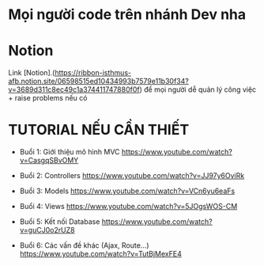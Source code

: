 # Mọi người code trên nhánh Dev nha

# Notion

Link [Notion].(https://ribbon-isthmus-afb.notion.site/06598515ed10434993b7579e11b30f34?v=3689d311c8ec49c1a374411747880f0f)  để mọi người dễ quản lý công việc + raise problems nếu có

# TUTORIAL NẾU CẦN THIẾT

- Buổi 1: Giới thiệu mô hình MVC
  https://www.youtube.com/watch?v=CasgqSBvOMY

- Buổi 2: Controllers
  https://www.youtube.com/watch?v=JJ97y6OviRk

- Buổi 3: Models
  https://www.youtube.com/watch?v=VCn6yu6eaFs

- Buổi 4: Views
  https://www.youtube.com/watch?v=5JOgsWOS-CM

- Buổi 5: Kết nối Database
  https://www.youtube.com/watch?v=guCJ0o2rUZ8

- Buổi 6: Các vấn đề khác (Ajax, Route...)
  https://www.youtube.com/watch?v=TutBjMexFE4

